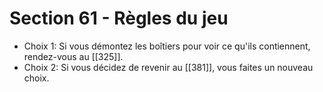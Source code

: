 # Section 61 - Règles du jeu

- Choix 1: Si vous démontez les boîtiers pour voir ce qu'ils contiennent, rendez-vous au [[325]].
- Choix 2: Si vous décidez de revenir au [[381]], vous faites un nouveau choix.